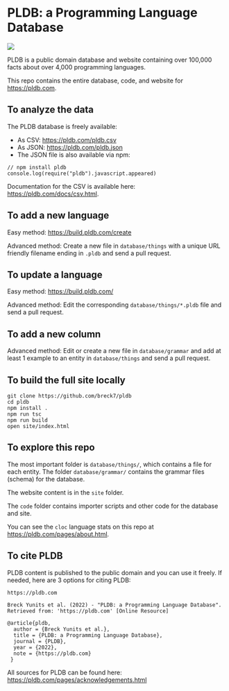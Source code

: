 # PLDB: a Programming Language Database

<a href="https://github.com/breck7/pldb/actions/workflows/didTheTestsPass.yml"><img src="https://github.com/breck7/pldb/actions/workflows/didTheTestsPass.yml/badge.svg"/></a>

PLDB is a public domain database and website containing over 100,000 facts about over 4,000 programming languages.

This repo contains the entire database, code, and website for https://pldb.com.

## To analyze the data

The PLDB database is freely available:

- As CSV: https://pldb.com/pldb.csv
- As JSON: https://pldb.com/pldb.json
- The JSON file is also available via npm:

```
// npm install pldb
console.log(require("pldb").javascript.appeared)
```

Documentation for the CSV is available here: https://pldb.com/docs/csv.html.

## To add a new language

Easy method: https://build.pldb.com/create

Advanced method: Create a new file in `database/things` with a unique URL friendly filename ending in `.pldb` and send a pull request.

## To update a language

Easy method: https://build.pldb.com/

Advanced method: Edit the corresponding `database/things/*.pldb` file and send a pull request.

## To add a new column

Advanced method: Edit or create a new file in `database/grammar` and add at least 1 example to an entity in `database/things` and send a pull request.

## To build the full site locally

```
git clone https://github.com/breck7/pldb
cd pldb
npm install .
npm run tsc
npm run build
open site/index.html
```

## To explore this repo

The most important folder is `database/things/`, which contains a file for each entity. The folder `database/grammar/` contains the grammar files (schema) for the database.

The website content is in the `site` folder.

The `code` folder contains importer scripts and other code for the database and site.

You can see the `cloc` language stats on this repo at https://pldb.com/pages/about.html.

## To cite PLDB

PLDB content is published to the public domain and you can use it freely. If needed, here are 3 options for citing PLDB:

```
https://pldb.com
```

```
Breck Yunits et al. (2022) - "PLDB: a Programming Language Database". Retrieved from: 'https://pldb.com' [Online Resource]
```

```
@article{pldb,
  author = {Breck Yunits et al.},
  title = {PLDB: a Programming Language Database},
  journal = {PLDB},
  year = {2022},
  note = {https://pldb.com}
 }
```

All sources for PLDB can be found here: https://pldb.com/pages/acknowledgements.html
